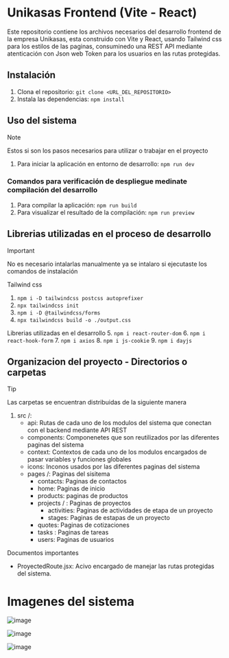 # Unikasas Frontend (Vite - React)

Este repositorio contiene los archivos necesarios del desarrollo frontend de la empresa Unikasas, esta construido con Vite y React, usando Tailwind css para los estilos de las paginas, consuminedo una REST API mediante atenticación con Json web Token para los usuarios en las rutas protegidas.

## Instalación

1. Clona el repositorio: `git clone <URL_DEL_REPOSITORIO>`
2. Instala las dependencias: `npm install`

## Uso del sistema 

> [!NOTE]
> Estos si son los pasos necesarios para utilizar o trabajar en el proyecto 

1. Para iniciar la aplicación en entorno de desarrollo: `npm run dev`

### Comandos para verificación de despliegue medinate compilación del desarrollo

1. Para compilar la aplicación: `npm run build`
2. Para visualizar el resultado de la compilación: `npm run preview`

## Librerias utilizadas en el proceso de desarrollo 

> [!IMPORTANT] 
> No es necesario intalarlas manualmente ya se intalaro si ejecutaste los comandos de instalación

Tailwind css
1. `npm i -D tailwindcss postcss autoprefixer`
2. `npx tailwindcss init`
3. `npm i -D @tailwindcss/forms`
4. `npx tailwindcss build -o ./output.css`

Librerias utilizadas en el desarrollo
5. `npm i react-router-dom`
6. `npm i react-hook-form`
7. `npm i axios`
8. `npm i js-cookie`
9. `npm i dayjs`

## Organizacion del proyecto - Directorios o carpetas

> [!TIP]
Las carpetas se encuentran distribuidas de la siguiente manera

1. src /: 
    - api: Rutas de cada uno de los modulos del sistema que conectan con el backend mediante API REST
    - components: Componenetes que son reutilizados por las diferentes paginas del sistema
    - context: Contextos de cada uno de los modulos encargados de pasar variables y funciones globales
    - icons: Inconos usados por las diferentes paginas del sistema
    - pages /: Paginas del sisitema
        - contacts: Paginas de contactos
        - home: Paginas de inicio
        - products: paginas de productos
        - projects / : Paginas de proyectos
            - activities: Paginas de actividades de etapa de un proyecto
            - stages: Paginas de estapas de un proyecto
        - quotes: Paginas de cotizaciones
        - tasks : Paginas de tareas
        - users: Paginas de usuarios

Documentos importantes

- ProyectedRoute.jsx: Acivo encargado de manejar las rutas protegidas del sistema.

# Imagenes del sistema

![image](https://github.com/MiguelGuevara10/unikasas_frontend_react/assets/88211628/80e1e676-3d2a-4388-9741-2b58da982967)

![image](https://github.com/MiguelGuevara10/unikasas_frontend_react/assets/88211628/5d8055d4-6f06-4325-84a7-1144a4bc402f)

![image](https://github.com/MiguelGuevara10/unikasas_frontend_react/assets/88211628/6c06522a-7fb7-482f-8d3b-d05aec97f030)